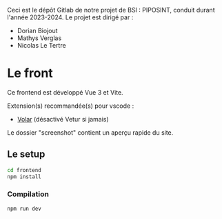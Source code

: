 Ceci est le dépôt Gitlab de notre projet de BSI : PIPOSINT, conduit durant l'année 2023-2024.
Le projet est dirigé par :

- Dorian Biojout
- Mathys Verglas
- Nicolas Le Tertre

# Le front

Ce frontend est développé Vue 3 et Vite.

Extension(s) recommandée(s) pour vscode :
- [Volar](https://marketplace.visualstudio.com/items?itemName=Vue.volar) (désactivé Vetur si jamais)

Le dossier "screenshot" contient un aperçu rapide du site.

## Le setup

```sh
cd frontend
npm install
```

### Compilation

```sh
npm run dev
```

